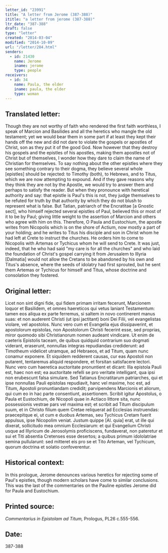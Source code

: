 ```yaml
---
letter_id: "23991"
title: "A letter from Jerome (387-388)"
ititle: "a letter from jerome (387-388)"
ltr_date: "387-388"
draft: false
type: "letter"
created: "2014-03-04"
modified: "2014-10-09"
url: "/letter/284.html"
senders:
  - id: 21430
    name: Jerome
    iname: jerome
    type: people
receivers:
  - id: 34
    name: Paula, the elder
    iname: paula, the elder
    type: woman
---
```

<h2> Translated letter:</h2>Though they are not worthy of faith who rendered the first faith worthless, I speak of Marcion and Basilides and all the heretics who mangle the old testament; yet we would bear them in some part if at least they kept their hands off the new and did not dare to violate the gospels or apostles of Christ, son as they put it of the good God.  Now however that they destroy his gospels and the epistles of his apostles, making them apostles not of Christ but of themselves, I wonder how they dare to claim the name of Christian for themselves.  To say nothing about the other epistles where they see something contrary to their dogma, they believe several whole [epistles] should be rejected:  to Timothy (both), to Hebrews, and to Titus, which we are now attempting to expound.  And if they gave reasons why they think they are not by the Apostle, we would try to answer them and perhaps to satisfy the reader.  But when they pronounce with heretical authority and say:  that epistle is Paul's this is not, they judge themselves to be refuted for truth by that authority by which they do not blush to represent what is false.  But Tatian, patriarch of the Encratitae [a Gnostic sect], who himself rejected several epistles of Paul, believed this or most of it to be by Paul; giving little weight to the assertion of Marcion and others who agree with him on this.
Therefore, O Paula and Eustochium, the apostle writes from Nicopolis which is on the shore of Actium, now mostly a part of your holding; and he writes to Titus his disciple and son in Christ whom he had left at Crete to instruct the churches.  He orders him to come to Nicopolis with Artemas or Tychicus whom he will send to Crete.  It was just, indeed, that he who had said "my care is for all the churches" and who laid the foundation of Christ's gospel carrying it from Jerusalem to Illyria [Dalmatia] would not allow the Cretans to be abandoned by his own and Titus's absence, where the seeds of idolatry had first sprouted, but he sent them Artemas or Tychicus for himself and Titus, whose doctrine and consolation they fostered.
<h2 class="mt-4"> Original letter:</h2>Licet non sint digni fide, qui fidem primam irritam fecerunt, Marcionem loquor et Basilidem, et omnes haereticos qui vetus laniant Testamentum: tamen eos aliqua ex parte ferremus, si saltem in novo continerent manus suas: et non auderent Christi (ut ipsi jactitant) boni Dei Filii, vel evangelistas violare, vel apostolos. Nunc vero cum et Evangelia ejus dissipaverint, et apostolorum epistolas, non Apostolorum Christi fecerint esse, sed proprias, miror quomodo sibi Christianorum nomen audeant vindicare. Ut enim de caeteris Epistolis taceam, de quibus quidquid contrarium suo dogmati viderant, eraserunt, nonnullas integras repudiandas crediderunt: ad Timotheum videlicet utramque, ad Hebraeos, et ad Titum, quam nunc conamur exponere. Et siquidem redderent causas, cur eas Apostoli non putarent, tentaremus aliquid respondere, et forsitan satisfacere lectori. Nunc vero cum haeretica auctoritate pronuntient et dicant: Illa epistola Pauli est, haec non est; ea auctoritate refelli se pro veritate intelligant, qua ipsi non erubescunt falsa simulare. Sed Tatianus Encratitarum patriarches, qui et ipse nonnullas Pauli epistolas repudiavit, hanc vel maxime, hoc est, ad Titum, Apostoli pronuntiandam credidit; parvipendens Marcionis et aliorum, qui cum eo in hac parte consentiunt, assertionem. Scribit igitur Apostolus, o Paula et Eustochium, de Nicopoli quae in Actiaco littore sita, nunc possessionis vestrae pars vel maxima est; et scribit ad Titum discipulum suum, et in Christo filium quem Cretae reliquerat ad Ecclesias instruendas: praecepitque ei, ut cum e duobus Artemas, seu Tychicus Cretam fuerit appulsus, ipse Nicopolim veniat. Justum quippe [Al. quia] erat, ut ille qui dixerat, sollicitudo mea omnium Ecclesiarum: et qui Evangelium Christi usque ad Illyricum de Jerosolymis proficiscens, fundaverat, non pateretur et sui et Titi absentia Cretenses esse desertos; a quibus primum idololatriae semina pullularunt: sed mitteret eis pro se et Tito Arteman, vel Tychicum, quorum doctrina et solatio confoverentur.
<h2 class="mt-4"> Historical context:</h2>In this prologue, Jerome denounces various heretics for rejecting some of Paul's epistles, though modern scholars have come to similar conclusions.  This was the last of the commentaries on the Pauline epistles Jerome did for Paula and Eustochium.
<h2 class="mt-4"> Printed source:</h2><p><em>Commentarius in Epistolam ad Titum,</em> Prologus, PL26 c.555-556.</p><h2 class="mt-4"> Date:</h2>387-388